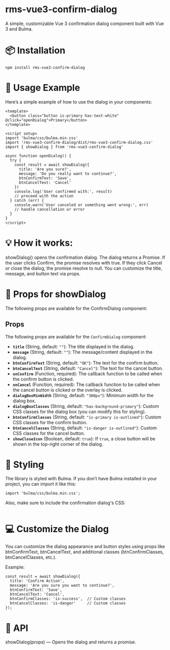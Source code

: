 # rms-vue3-confirm-dialog

A simple, customizable Vue 3 confirmation dialog component built with Vue 3 and Bulma.

# 📦 Installation

```
npm install rms-vue3-confirm-dialog
```

# 📝 Usage Example

Here’s a simple example of how to use the dialog in your components:

```
<template>
  <button class="button is-primary has-text-white" @click="openDialog">Primary</button>
</template>

<script setup>
import 'bulma/css/bulma.min.css'
import 'rms-vue3-confirm-dialog/dist/rms-vue3-confirm-dialog.css'
import { showDialog } from 'rms-vue3-confirm-dialog'

async function openDialog() {
  try {
    const result = await showDialog({
      title: 'Are you sure?',
      message: 'Do you really want to continue?',
      btnConfirmText: 'Save',
      btnCancelText: 'Cancel'
    })
    console.log('User confirmed with:', result)
    // proceed with the action
  } catch (err) {
    console.warn('User canceled or something went wrong:', err)
    // handle cancellation or error
  }
}
</script>
```

# 💡 How it works:

showDialog() opens the confirmation dialog.
The dialog returns a Promise. If the user clicks Confirm, the promise resolves with true. If they click Cancel or close the dialog, the promise resolve to null.
You can customize the title, message, and button text via props.

# 🔧 Props for showDialog

The following props are available for the ConfirmDialog component:

## Props

The following props are available for the `ConfirmDialog` component:

- **`title`** (String, default: `""`): The title displayed in the dialog.
- **`message`** (String, default: `""`): The message/content displayed in the dialog.
- **`btnConfirmText`** (String, default: `"OK"`): The text for the confirm button.
- **`btnCancelText`** (String, default: `"Cancel"`): The text for the cancel button.
- **`onConfirm`** (Function, required): The callback function to be called when the confirm button is clicked.
- **`onCancel`** (Function, required): The callback function to be called when the cancel button is clicked or the overlay is clicked.
- **`dialogBoxMinWidth`** (String, default: `"300px"`): Minimum width for the dialog box.
- **`dialogBoxClasses`** (String, default: `"has-background-primary"`): Custom CSS classes for the dialog box (you can modify this for styling).
- **`btnConfirmClasses`** (String, default: `"is-primary is-outlined"`): Custom CSS classes for the confirm button.
- **`btnCancelClasses`** (String, default: `"is-danger is-outlined"`): Custom CSS classes for the cancel button.
- **`showCloseIcon`** (Boolean, default: `true`): If `true`, a close button will be shown in the top-right corner of the dialog.

# 📌 Styling

The library is styled with Bulma. If you don’t have Bulma installed in your project, you can import it like this:

```
import 'bulma/css/bulma.min.css';
```

Also, make sure to include the confirmation dialog's CSS:

```import 'rms-vue3-confirm-dialog/dist/rms-vue3-confirm-dialog.css';

```

# 💻 Customize the Dialog

You can customize the dialog appearance and button styles using props like btnConfirmText, btnCancelText, and additional classes (btnConfirmClasses, btnCancelClasses, etc.).

Example:

```
const result = await showDialog({
  title: 'Confirm Action',
  message: 'Are you sure you want to continue?',
  btnConfirmText: 'Save',
  btnCancelText: 'Cancel',
  btnConfirmClasses: 'is-success',  // Custom classes
  btnCancelClasses: 'is-danger'     // Custom classes
});
```

# 🔧 API

showDialog(props) — Opens the dialog and returns a promise.
